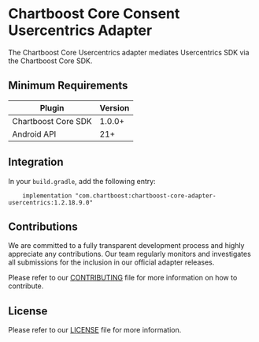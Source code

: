 # Chartboost Core Consent Usercentrics Adapter

The Chartboost Core Usercentrics adapter mediates Usercentrics SDK via the Chartboost Core SDK.

## Minimum Requirements

| Plugin              | Version |
|---------------------|---------|
| Chartboost Core SDK | 1.0.0+  |
| Android API         | 21+     |

## Integration

In your `build.gradle`, add the following entry:
```
    implementation "com.chartboost:chartboost-core-adapter-usercentrics:1.2.18.9.0"
```

## Contributions

We are committed to a fully transparent development process and highly appreciate any contributions. Our team regularly monitors and investigates all submissions for the inclusion in our official adapter releases.

Please refer to our [CONTRIBUTING](CONTRIBUTING.md) file for more information on how to contribute.

## License

Please refer to our [LICENSE](LICENSE.md) file for more information.
